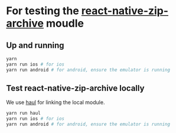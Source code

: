 # For testing the [react-native-zip-archive](https://github.com/mockingbot/react-native-zip-archive) moudle

## Up and running
```sh
yarn
yarn run ios # for ios
yarn run android # for android, ensure the emulator is running
```

## Test react-native-zip-archive locally
We use [haul](https://github.com/callstack/haul) for linking the local module.
```sh
yarn run haul
yarn run ios # for ios
yarn run android # for android, ensure the emulator is running
```
